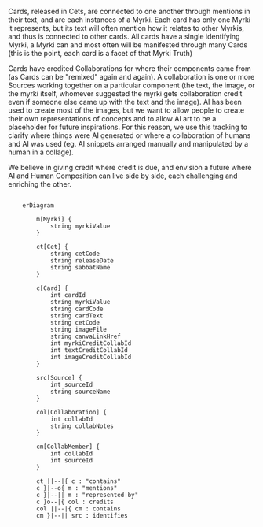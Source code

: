 Cards, released in Cets, are connected to one another through mentions in their text, and are each instances of a Myrki. Each card has only one Myrki it represents, but its text will often mention how it relates to other Myrkis, and thus is connected to other cards. All cards have a single identifying Myrki, a Myrki can and most often will be manifested through many Cards (this is the point, each card is a facet of that Myrki Truth)

Cards have credited Collaborations for where their components came from (as Cards can be "remixed" again and again). A collaboration is one or more Sources working together on a particular component (the text, the image, or the myrki itself, whomever suggested the myrki gets collaboration credit even if someone else came up with the text and the image). AI has been used to create most of the images, but we want to allow people to create their own representations of concepts and to allow AI art to be a placeholder for future inspirations. For this reason, we use this tracking to clarify where things were AI generated or where a collaboration of humans and AI was used (eg. AI snippets arranged manually and manipulated by a human in a collage). 

We believe in giving credit where credit is due, and envision a future where AI and Human Composition can live side by side, each challenging and enriching the other.

```mermaid
	
	erDiagram
		
		m[Myrki] {
			string myrkiValue
		}
	
		ct[Cet] {
			string cetCode
			string releaseDate
			string sabbatName
		}
		
		c[Card] {
			int cardId
			string myrkiValue
			string cardCode
			string cardText
			string cetCode
			string imageFile
			string canvaLinkHref
			int myrkiCreditCollabId
			int textCreditCollabId
			int imageCreditCollabId
		}
		
		src[Source] {
			int sourceId
			string sourceName
		}
		
		col[Collaboration] {
			int collabId
			string collabNotes
		}
		
		cm[CollabMember] {
			int collabId 
			int sourceId 
		}
		
		ct ||--|{ c : "contains"
		c }|--o{ m : "mentions"
		c }|--|| m : "represented by"
		c }o--|{ col : credits
		col ||--|{ cm : contains
		cm }|--|| src : identifies 

```

